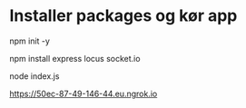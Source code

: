 # Installer packages og kør app

npm init -y

npm install express locus socket.io

node index.js

https://50ec-87-49-146-44.eu.ngrok.io

